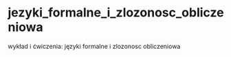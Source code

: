 # jezyki_formalne_i_zlozonosc_obliczeniowa
wykład i ćwiczenia: języki formalne i zlozonosc obliczeniowa
